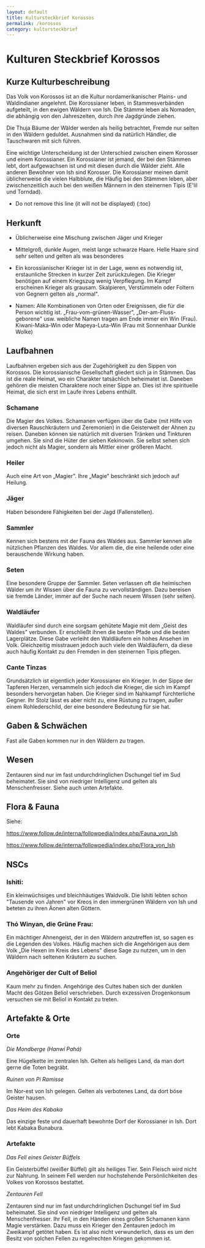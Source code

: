 ```yaml
---
layout: default
title: Kultursteckbrief Korossos
permalink: /korossos
category: kultursteckbrief
---
```


# Kulturen Steckbrief Korossos

## Kurze Kulturbeschreibung 

Das Volk von Korossos ist an die Kultur nordamerikanischer Plains- und
Waldindianer angelehnt. Die Korossianer leben, in Stammesverbänden
aufgeteilt, in den ewigen Wäldern von Ish. Die Stämme leben als Nomaden,
die abhängig von den Jahreszeiten, durch ihre Jagdgründe ziehen.

Die Thuja Bäume der Wälder werden als heilig betrachtet, Fremde nur
selten in den Wäldern geduldet. Ausnahmen sind da natürlich Händler, die
Tauschwaren mit sich führen.

Eine wichtige Unterscheidung ist der Unterschied zwischen einem Korosser
und einem Korossianer. Ein Korossianer ist jemand, der bei den Stämmen
lebt, dort aufgewachsen ist und mit diesen durch die Wälder zieht. Alle
anderen Bewohner von Ish sind Korosser. Die Korossianer meinen damit
üblicherweise die vielen Halbblute, die Häufig bei den Stämmen leben,
aber zwischenzeitlich auch bei den weißen Männern in den steinernen
Tipis (E'lil und Torndad).

* Do not remove this line (it will not be displayed)
{:toc}

## Herkunft 

-   Üblicherweise eine Mischung zwischen Jäger und Krieger

-   Mittelgroß, dunkle Augen, meist lange schwarze Haare. Helle Haare
    sind sehr selten und gelten als was besonderes

-   Ein korossianischer Krieger ist in der Lage, wenn es notwendig ist,
    erstaunliche Strecken in kurzer Zeit zurückzulegen. Die Krieger
    benötigen auf einem Kriegszug wenig Verpflegung. Im Kampf erscheinen
    Krieger als grausam. Skalpieren, Verstümmeln oder Foltern von
    Gegnern gelten als „normal".

-   Namen: Alle Kombinationen von Orten oder Ereignissen, die für die
    Person wichtig ist. „Frau-vom-grünen-Wasser",
    „Der-am-Fluss-geborene" usw. weibliche Namen tragen am Ende immer
    ein Win (Frau). Kiwani-Maka-Win oder Mapeya-Luta-Win (Frau mit
    Sonnenhaar Dunkle Wolke)

## Laufbahnen

Laufbahnen ergeben sich aus der Zugehörigkeit zu den Sippen von
Korossos. Die korossianische Gesellschaft gliedert sich ja in Stämmen.
Das ist die reale Heimat, wo ein Charakter tatsächlich beheimatet ist.
Daneben gehören die meisten Charaktere noch einer Sippe an. Dies ist
ihre spirituelle Heimat, die sich erst im Laufe ihres Lebens enthüllt.

### Schamane

Die Magier des Volkes. Schamanen verfügen über die Gabe (mit Hilfe von
diversen Rauschkräutern und Zeremonien) in die Geisterwelt der Ahnen zu
reisen. Daneben können sie natürlich mit diversen Tränken und Tinkturen
umgehen. Sie sind die Hüter der sieben Kekinowin. Sie selbst sehen sich
jedoch nicht als Magier, sondern als Mittler einer größeren Macht.

### Heiler

Auch eine Art von „Magier". Ihre „Magie" beschränkt sich jedoch auf
Heilung.

### Jäger

Haben besondere Fähigkeiten bei der Jagd (Fallenstellen).

### Sammler

Kennen sich bestens mit der Fauna des Waldes aus. Sammler kennen alle
nützlichen Pflanzen des Waldes. Vor allem die, die eine heilende oder
eine berauschende Wirkung haben.

### Seten

Eine besondere Gruppe der Sammler. Seten verlassen oft die heimischen
Wälder um ihr Wissen über die Fauna zu vervollständigen. Dazu bereisen
sie fremde Länder, immer auf der Suche nach neuem Wissen (sehr selten).

### Waldläufer

Waldläufer sind durch eine sorgsam gehütete Magie mit dem „Geist des
Waldes" verbunden. Er erschließt ihnen die besten Pfade und die besten
Lagerplätze. Diese Gabe verleiht den Waldläufern ein hohes Ansehen im
Volk. Gleichzeitig misstrauen jedoch auch viele den Waldläufern, da
diese auch häufig Kontakt zu den Fremden in den steinernen Tipis
pflegen.

### Cante Tinzas

Grundsätzlich ist eigentlich jeder Korossianer ein Krieger. In der Sippe
der Tapferen Herzen, versammeln sich jedoch die Krieger, die sich im
Kampf besonders hervorgetan haben. Die Krieger sind im Nahkampf
fürchterliche Gegner. Ihr Stolz lässt es aber nicht zu, eine Rüstung zu
tragen, außer einem Rohlederschild, der eine besondere Bedeutung für sie
hat.

## Gaben & Schwächen

Fast alle Gaben kommen nur in den Wäldern zu tragen.

## Wesen

Zentauren sind nur im fast undurchdringlichen Dschungel tief im Sud
beheimatet. Sie sind von niedriger Intelligenz und gelten als
Menschenfresser. Siehe auch unten Artefakte.

## Flora & Fauna

Siehe:

<https://www.follow.de/interna/followpedia/index.php/Fauna_von_Ish>

<https://www.follow.de/interna/followpedia/index.php/Flora_von_Ish>

## NSCs

### Ishiti:

Ein kleinwüchsiges und bleichhäutiges Waldvolk. Die Ishiti lebten schon
\"Tausende von Jahren\" vor Kreos in den immergrünen Wäldern von Ish und
beteten zu ihren Äonen alten Göttern.

### Thó Winyan, die Grüne Frau:

Ein mächtiger Ahnengeist, der in den Wäldern anzutreffen ist, so sagen
es die Legenden des Volkes. Häufig machen sich die Angehörigen aus dem
Volk „Die Hexen im Kreis des Lebens" diese Sage zu nutzen, um in den
Wäldern nach seltenen Kräutern zu suchen.

### Angehöriger der Cult of Beliol

Kaum mehr zu finden. Angehörige des Cultes haben sich der dunklen Macht
des Götzen Beliol verschrieben. Durch exzessiven Drogenkonsum versuchen
sie mit Beliol in Kontakt zu treten.

## Artefakte & Orte

### Orte

*Die Mondberge (Hanwí Pahá)*

Eine Hügelkette im zentralen Ish. Gelten als heiliges Land, da man dort
gerne die Toten begräbt.

*Ruinen von Pi Ramisse*

Im Nor-est von Ish gelegen. Gelten als verbotenes Land, da dort böse
Geister hausen.

*Das Heim des Kabaka*

Das einzige feste und dauerhaft bewohnte Dorf der Korossianer in Ish.
Dort lebt Kabaka Bunabura.

### Artefakte

*Das Fell eines Geister Büffels*

Ein Geisterbüffel (weißer Büffel) gilt als heiliges Tier. Sein Fleisch
wird nicht zur Nahrung. In seinem Fell werden nur hochstehende
Persönlichkeiten des Volkes von Korossos bestattet.

*Zentauren Fell*

Zentauren sind nur im fast undurchdringlichen Dschungel tief im Sud
beheimatet. Sie sind von niedriger Intelligenz und gelten als
Menschenfresser. Ihr Fell, in den Händen eines großen Schamanen kann
Magie verstärken. Dazu muss ein Krieger den Zentauren jedoch im
Zweikampf getötet haben. Es ist also nicht verwunderlich, dass es um den
Besitz von solchen Fellen zu regelrechten Kriegen gekommen ist.
